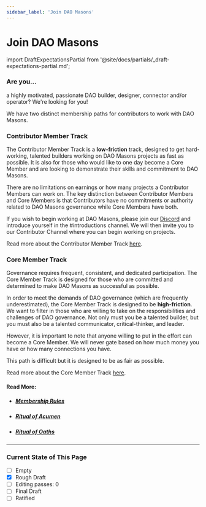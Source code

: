 ```yaml
---
sidebar_label: 'Join DAO Masons'
---
```


# Join DAO Masons

import DraftExpectationsPartial from '@site/docs/partials/\_draft-expectations-partial.md';

<DraftExpectationsPartial />

### Are you...

a highly motivated, passionate DAO builder, designer, connector and/or operator? We're looking for you! 

We have two distinct membership paths for contributors to work with DAO Masons.

### Contributor Member Track

The Contributor Member Track is a **low-friction** track, designed to get hard-working, talented builders working on DAO Masons projects as fast as possible. It is also for those who would like to one day become a Core Member and are looking to demonstrate their skills and commitment to DAO Masons.

There are no limitations on earnings or how many projects a Contributor Members can work on. The key distinction between Contributor Members and Core Members is that Contributors have no commitments or authority related to DAO Masons governance while Core Members have both. 

If you wish to begin working at DAO Masons, please join our [Discord](https://discord.gg/zQYhrUB5Hj) and introduce yourself in the #introductions channel. We will then invite you to our Contributor Channel where you can begin working on projects.

Read more about the Contributor Member Track [here](/Rules/membership-rules#contributor).

### Core Member Track

Governance requires frequent, consistent, and dedicated participation. The Core Member Track is designed for those who are committed and determined to make DAO Masons as successful as possible.

In order to meet the demands of DAO governance (which are frequently underestimated), the Core Member Track is designed to be **high-friction**. We want to filter in those who are willing to take on the responsibilities and challenges of DAO governance. Not only must you be a talented builder, but you must also be a talented communicator, critical-thinker, and leader.

However, it is important to note that anyone willing to put in the effort can become a Core Member. We will never gate based on how much money you have or how many connections you have.

This path is difficult but it is designed to be as fair as possible.

Read more about the Core Member Track [here](/Rules/membership-rules#core-member).

#### Read More:

- ##### [Membership Rules](/Rules/membership-rules)
- ##### [Ritual of Acumen](/Rituals/ritual-of-acumen)
- ##### [Ritual of Oaths](/Rituals/ritual-of-oaths)

---

### Current State of This Page

- [ ] Empty
- [x] Rough Draft
- [ ] Editing passes: 0
- [ ] Final Draft
- [ ] Ratified
